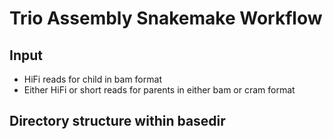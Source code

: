 # Trio Assembly Snakemake Workflow

## Input

- HiFi reads for child in bam format
- Either HiFi or short reads for parents in either bam or cram format 

## Directory structure within basedir
